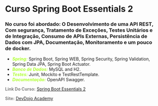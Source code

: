 # Curso Spring Boot Essentials 2

### No curso foi abordado: O Desenvolvimento de uma API REST, Com segurança, Tratamento de Exceções, Testes Unitários e de Integração, Consumo de APIs Externas, Persistência de Dados com JPA, Documentação, Monitoramento e um pouco de docker.

- <span style="color: greenyellow">***Spring:***</span> Spring Boot, Spring WEB, Spring Security, Spring Validation, Spring Data JPA, Spring Boot Actuator.
- <span style="color: greenyellow">***Banco de Dados:***</span> MySQL and H2.
- <span style="color: greenyellow">***Testes:***</span> Junit, Mockito e TestRestTemplate.
- <span style="color: greenyellow">***Documentação:***</span> OpenAPI Swagger.

<span style="color: gray">**Link Do Curso:**</span> [Spring Boot Essentials 2](https://www.youtube.com/playlist?list=PL62G310vn6nFBIxp6ZwGnm8xMcGE3VA5H)

<span style="color: gray">**Site:**</span> [DevDojo Academy](https://devdojo.academy/)
